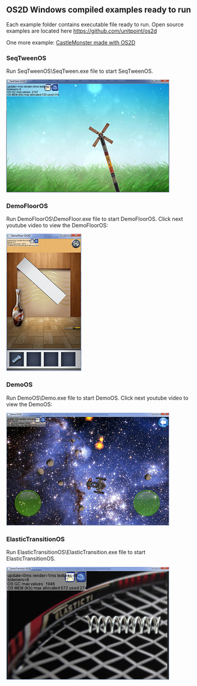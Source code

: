 ## OS2D Windows compiled examples ready to run

Each example folder contains executable file ready to run. Open source examples are located here https://github.com/unitpoint/os2d

One more example: [CastleMonster made with OS2D](https://github.com/unitpoint/CastleMonster)

### SeqTweenOS
Run SeqTweenOS\SeqTween.exe file to start SeqTweenOS.

![Opensource SeqTweenOS example made with OS2D](https://raw.githubusercontent.com/unitpoint/os2d-bin-win/master/SeqTweenOS/SeqTween.jpg)

### DemoFloorOS
Run DemoFloorOS\DemoFloor.exe file to start DemoFloorOS. Click next youtube video to view the DemoFloorOS:

[![Opensource DemoFloorOS example made with OS2D, level 2](https://raw.githubusercontent.com/unitpoint/os2d-bin-win/master/DemoFloorOS/DemoFloor.jpg)](http://www.youtube.com/watch?v=rJRRq-x2uBI)

### DemoOS
Run DemoOS\Demo.exe file to start DemoOS. Click next youtube video to view the DemoOS:

[![Opensource DemoOS example made with OS2D](https://raw.githubusercontent.com/unitpoint/os2d-bin-win/master/DemoOS/Demo.jpg)](http://www.youtube.com/watch?v=w8IdHx2uq0c)

### ElasticTransitionOS
Run ElasticTransitionOS\ElasticTransition.exe file to start ElasticTransitionOS.

![Opensource ElasticTransitionOS example made with OS2D](https://raw.githubusercontent.com/unitpoint/os2d-bin-win/master/ElasticTransitionOS/ElasticTransition.jpg)
